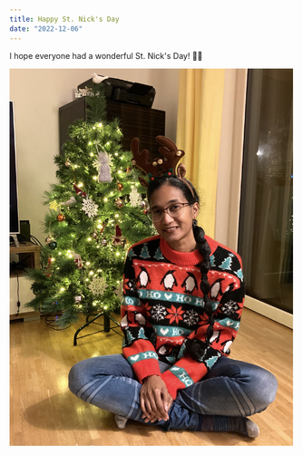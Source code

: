 ```yaml
---
title: Happy St. Nick's Day
date: "2022-12-06"
---
```


I hope everyone had a wonderful St. Nick's Day! 🎅🎁

<img src="/static/img/IMG-christmas2022.jpg" width="500">
